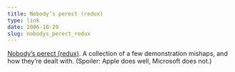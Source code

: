 ```yaml
---
title: Nobody’s perect (redux)
type: link
date: 2006-10-29
slug: nobodys_perect_redux
---
```

<p><a href="http://www.presentationzen.com/presentationzen/2006/10/nobodys_perect_.html">Nobody&#8217;s perect (redux)</a>. A collection of a few demonstration mishaps, and how they&#8217;re dealt with. (Spoiler: Apple does well, Microsoft does not.)</p>